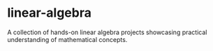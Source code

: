# linear-algebra
A collection of hands-on linear algebra projects showcasing practical understanding of mathematical concepts.
